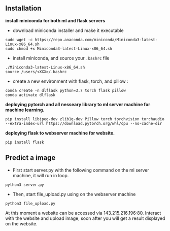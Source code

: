 ## Installation 
**install miniconda for both ml and flask servers**
* download miniconda installer and make it executable
```
sudo wget -c https://repo.anaconda.com/miniconda/Miniconda3-latest-Linux-x86_64.sh
sudo chmod +x Miniconda3-latest-Linux-x86_64.sh
```
* install miniconda, and source your `.bashrc` file
```
./Miniconda3-latest-Linux-x86_64.sh 
source /users/<XXX>/.bashrc
```
* create a new environment with flask, torch, and pillow :  

```
conda create -n dlflask python=3.7 torch flask pillow
conda activate dlflask
```
**deploying pytorch and all nesseary library to ml server machine for machine learning.**
```
pip install libjpeg-dev zlib1g-dev Pillow torch torchvision torchaudio --extra-index-url https://download.pytorch.org/whl/cpu --no-cache-dir
```
**deploying flask to webserver machine for website.**
```
pip install flask
```

## Predict a image

* First start server.py with the following command on the ml server machine, it will run in loop.
```
python3 server.py
```
* Then, start file_upload.py using on the webserver machine
```
python3 file_upload.py
```
At this moment a website can be accessed via 143.215.216.196:80.
Interact with the website and upload image, soon after you will get a result displayed on the website.

